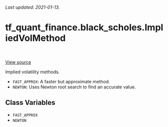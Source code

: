 <!--
This file is generated by a tool. Do not edit directly.
For open-source contributions the docs will be updated automatically.
-->

*Last updated: 2021-01-13.*

<div itemscope itemtype="http://developers.google.com/ReferenceObject">
<meta itemprop="name" content="tf_quant_finance.black_scholes.ImpliedVolMethod" />
<meta itemprop="path" content="Stable" />
<meta itemprop="property" content="FAST_APPROX"/>
<meta itemprop="property" content="NEWTON"/>
</div>

# tf_quant_finance.black_scholes.ImpliedVolMethod

<!-- Insert buttons and diff -->

<table class="tfo-notebook-buttons tfo-api" align="left">
</table>

<a target="_blank" href="https://github.com/google/tf-quant-finance/blob/master/tf_quant_finance/black_scholes/implied_vol_lib.py">View source</a>



Implied volatility methods.

<!-- Placeholder for "Used in" -->

* `FAST_APPROX`: A faster but approximate method.
* `NEWTON`: Uses Newton root search to find an accurate value.

## Class Variables

* `FAST_APPROX` <a id="FAST_APPROX"></a>
* `NEWTON` <a id="NEWTON"></a>
